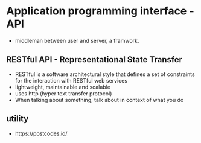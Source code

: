 # Application programming interface - API
- middleman between user and server, a framwork.


## RESTful API - Representational State Transfer
- RESTful is a software architectural style that defines a set of constraints for the interaction with RESTful web services
- lightweight, maintainable and scalable
- uses http (hyper text transfer protocol)
- When talking about something, talk about in context of what you do

## utility
- https://postcodes.io/